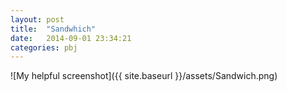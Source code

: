 ```yaml
---
layout: post
title:  "Sandwhich"
date:   2014-09-01 23:34:21
categories: pbj
---
```


![My helpful screenshot]({{ site.baseurl }}/assets/Sandwich.png)